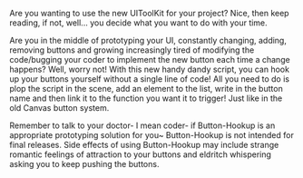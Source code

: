 Are you wanting to use the new UIToolKit for your project? Nice, then keep reading, if not, well... you decide what you want to do with your time.

Are you in the middle of prototyping your UI, constantly changing, adding, removing buttons and growing increasingly tired of modifying the code/bugging your coder to implement the new button each time a change happens? Well, worry not! 
With this new handy dandy script, you can hook up your buttons yourself without a single line of code! 
All you need to do is plop the script in the scene, add an element to the list, write in the button name and then link it to the function you want it to trigger! Just like in the old Canvas button system.

Remember to talk to your doctor- I mean coder- if Button-Hookup is an appropriate prototyping solution for you~
Button-Hookup is not intended for final releases.
Side effects of using Button-Hookup may include strange romantic feelings of attraction to your buttons and eldritch whispering asking you to keep pushing the buttons.
